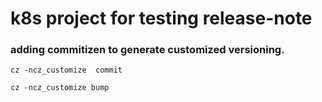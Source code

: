 # k8s project for testing release-note
### adding commitizen to generate customized versioning.

```
cz -ncz_customize  commit

cz -ncz_customize bump 
````